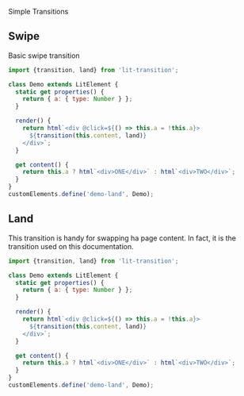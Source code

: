 Simple Transitions

## Swipe

Basic swipe transition

```js
import {transition, land} from 'lit-transition';

class Demo extends LitElement {
  static get properties() {
    return { a: { type: Number } };
  }

  render() {
    return html`<div @click=${() => this.a = !this.a}>
      ${transition(this.content, land)}
    </div>`;
  }

  get content() {
    return this.a ? html`<div>ONE</div>` : html`<div>TWO</div>`;
  }
}
customElements.define('demo-land', Demo);
```

## Land

This transition is handy for swapping ha page content.
In fact, it is the transition used on this documentation.

```js
import {transition, land} from 'lit-transition';

class Demo extends LitElement {
  static get properties() {
    return { a: { type: Number } };
  }

  render() {
    return html`<div @click=${() => this.a = !this.a}>
      ${transition(this.content, land)}
    </div>`;
  }

  get content() {
    return this.a ? html`<div>ONE</div>` : html`<div>TWO</div>`;
  }
}
customElements.define('demo-land', Demo);
```